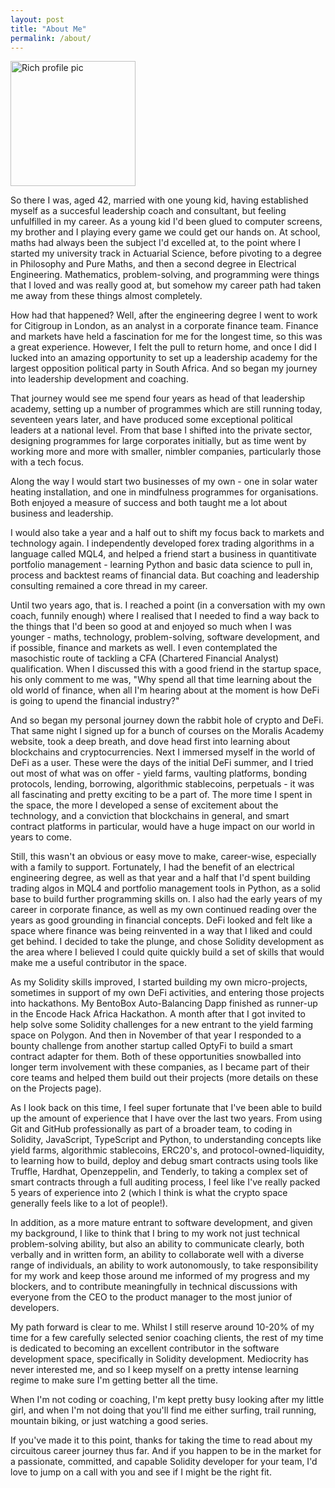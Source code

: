 ```yaml
---
layout: post
title: "About Me"
permalink: /about/
---
```

<img src="../images/rich_profile_pic.jpeg" alt="Rich profile pic" width="200"/>  

So there I was, aged 42, married with one young kid, having established myself as a succesful leadership coach and consultant, but feeling unfulfilled in my career. As a young kid I'd been glued to computer screens, my brother and I playing every game we could get our hands on. At school, maths had always been the subject I'd excelled at, to the point where I started my university track in Actuarial Science, before pivoting to a degree in Philosophy and Pure Maths, and then a second degree in Electrical Engineering. Mathematics, problem-solving, and programming were things that I loved and was really good at, but somehow my career path had taken me away from these things almost completely.

How had that happened? Well, after the engineering degree I went to work for Citigroup in London, as an analyst in a corporate finance team. Finance and markets have held a fascination for me for the longest time, so this was a great experience. However, I felt the pull to return home, and once I did I lucked into an amazing opportunity to set up a leadership academy for the largest opposition political party in South Africa. And so began my journey into leadership development and coaching.

That journey would see me spend four years as head of that leadership academy, setting up a number of programmes which are still running today, seventeen years later, and have produced some exceptional political leaders at a national level. From that base I shifted into the private sector, designing programmes for large corporates initially, but as time went by working more and more with smaller, nimbler companies, particularly those with a tech focus. 

Along the way I would start two businesses of my own - one in solar water heating installation, and one in mindfulness programmes for organisations. Both enjoyed a measure of success and both taught me a lot about business and leadership. 

I would also take a year and a half out to shift my focus back to markets and technology again. I independently developed forex trading algorithms in a language called MQL4, and helped a friend start a business in quantitivate portfolio management - learning Python and basic data science to pull in, process and backtest reams of financial data. But coaching and leadership consulting remained a core thread in my career.

Until two years ago, that is. I reached a point (in a conversation with my own coach, funnily enough) where I realised that I needed to find a way back to the things that I'd been so good at and enjoyed so much when I was younger - maths, technology, problem-solving, software development, and if possible, finance and markets as well. I even contemplated the masochistic route of tackling a CFA (Chartered Financial Analyst) qualification. When I discussed this with a good friend in the startup space, his only comment to me was, "Why spend all that time learning about the old world of finance, when all I'm hearing about at the moment is how DeFi is going to upend the financial industry?"

And so began my personal journey down the rabbit hole of crypto and DeFi. That same night I signed up for a bunch of courses on the Moralis Academy website, took a deep breath, and dove head first into learning about blockchains and cryptocurrencies. Next I immersed myself in the world of DeFi as a  user. These were the days of the initial DeFi summer, and I tried out most of what was on offer - yield farms, vaulting platforms, bonding protocols, lending, borrowing, algorithmic stablecoins, perpetuals - it was all fascinating and pretty exciting to be a part of. The more time I spent in the space, the more I developed a sense of excitement about the technology, and a conviction that blockchains in general, and smart contract platforms in particular, would have a huge impact on our world in years to come.

Still, this wasn't an obvious or easy move to make, career-wise, especially with a family to support. Fortunately, I had the benefit of an electrical engineering degree, as well as that year and a half that I'd spent building trading algos in MQL4 and portfolio management tools in Python, as a solid base to build further programming skills on. I also had the early years of my career in corporate finance, as well as my own continued reading over the years as good grounding in financial concepts. DeFi looked and felt like a space where finance was being reinvented in a way that I liked and could get behind. I decided to take the plunge, and chose Solidity development as the area where I believed I could quite quickly build a set of skills that would make me a useful contributor in the space.

As my Solidity skills improved, I started building my own micro-projects, sometimes in support of my own DeFi activities, and entering those projects into hackathons. My BentoBox Auto-Balancing Dapp finished as runner-up in the Encode Hack Africa Hackathon. A month after that I got invited to help solve some Solidity challenges for a new entrant to the yield farming space on Polygon. And then in November of that year I responded to a bounty challenge from another startup called OptyFi to build a smart contract adapter for them. Both of these opportunities snowballed into longer term involvement with these companies, as I became part of their core teams and helped them build out their projects (more details on these on the Projects page).

As I look back on this time, I feel super fortunate that I've been able to build up the amount of experience that I have over the last two years. From using Git and GitHub professionally as part of a broader team, to coding in Solidity, JavaScript, TypeScript and Python, to understanding concepts like yield farms, algorithmic stablecoins, ERC20's, and protocol-owned-liquidity, to learning how to build, deploy and debug smart contracts using tools like Truffle, Hardhat, Openzeppelin, and Tenderly, to taking a complex set of smart contracts through a full auditing process, I feel like I've really packed 5 years of experience into 2 (which I think is what the crypto space generally feels like to a lot of people!).

In addition, as a more mature entrant to software development, and given my background, I like to think that I bring to my work not just technical problem-solving ability, but also an ability to communicate clearly, both verbally and in written form, an ability to collaborate well with a diverse range of individuals, an ability to work autonomously, to take responsibility for my work and keep those around me informed of my progress and my blockers, and to contribute meaningfully in technical discussions with everyone from the CEO to the product manager to the most junior of developers.

My path forward is clear to me. Whilst I still reserve around 10-20% of my time for a few carefully selected senior coaching clients, the rest of my time is dedicated to becoming an excellent contributor in the software development space, specifically in Solidity development. Mediocrity has never interested me, and so I keep myself on a pretty intense learning regime to make sure I'm getting better all the time.

When I'm not coding or coaching, I'm kept pretty busy looking after my little girl, and when I'm not doing that you'll find me either surfing, trail running, mountain biking, or just watching a good series.

If you've made it to this point, thanks for taking the time to read about my circuitous career journey thus far. And if you happen to be in the market for a passionate, committed, and capable Solidity developer for your team, I'd love to jump on a call with you and see if I might be the right fit.

<!-- _Don't feel guilty if you don't know what you want to do with your life_  
_The most interesting people I know_  
_Didn't know at 22 what they wanted to do with their lives_  
_Some of the most interesting 40-year-olds I know still don't_  
        The Sunscreen Song - Baz Luhrmann -->